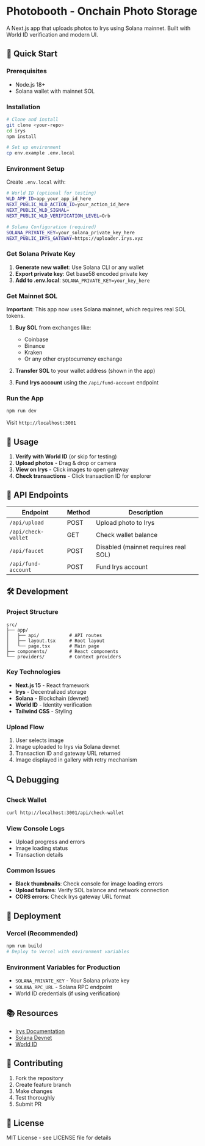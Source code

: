 # Photobooth - Onchain Photo Storage

A Next.js app that uploads photos to Irys using Solana mainnet. Built with World ID verification and modern UI.

## 🚀 Quick Start

### Prerequisites
- Node.js 18+
- Solana wallet with mainnet SOL

### Installation

```bash
# Clone and install
git clone <your-repo>
cd irys
npm install

# Set up environment
cp env.example .env.local
```

### Environment Setup

Create `.env.local` with:

```bash
# World ID (optional for testing)
WLD_APP_ID=app_your_app_id_here
NEXT_PUBLIC_WLD_ACTION_ID=your_action_id_here
NEXT_PUBLIC_WLD_SIGNAL=
NEXT_PUBLIC_WLD_VERIFICATION_LEVEL=Orb

# Solana Configuration (required)
SOLANA_PRIVATE_KEY=your_solana_private_key_here
NEXT_PUBLIC_IRYS_GATEWAY=https://uploader.irys.xyz
```

### Get Solana Private Key

1. **Generate new wallet**: Use Solana CLI or any wallet
2. **Export private key**: Get base58 encoded private key
3. **Add to .env.local**: `SOLANA_PRIVATE_KEY=your_key_here`

### Get Mainnet SOL

**Important**: This app now uses Solana mainnet, which requires real SOL tokens.

1. **Buy SOL** from exchanges like:
   - Coinbase
   - Binance
   - Kraken
   - Or any other cryptocurrency exchange

2. **Transfer SOL** to your wallet address (shown in the app)

3. **Fund Irys account** using the `/api/fund-account` endpoint

### Run the App

```bash
npm run dev
```

Visit `http://localhost:3001`

## 📸 Usage

1. **Verify with World ID** (or skip for testing)
2. **Upload photos** - Drag & drop or camera
3. **View on Irys** - Click images to open gateway
4. **Check transactions** - Click transaction ID for explorer

## 🔧 API Endpoints

| Endpoint | Method | Description |
|----------|--------|-------------|
| `/api/upload` | POST | Upload photo to Irys |
| `/api/check-wallet` | GET | Check wallet balance |
| `/api/faucet` | POST | Disabled (mainnet requires real SOL) |
| `/api/fund-account` | POST | Fund Irys account |

## 🛠️ Development

### Project Structure
```
src/
├── app/
│   ├── api/           # API routes
│   ├── layout.tsx     # Root layout
│   └── page.tsx       # Main page
├── components/        # React components
└── providers/         # Context providers
```

### Key Technologies
- **Next.js 15** - React framework
- **Irys** - Decentralized storage
- **Solana** - Blockchain (devnet)
- **World ID** - Identity verification
- **Tailwind CSS** - Styling

### Upload Flow
1. User selects image
2. Image uploaded to Irys via Solana devnet
3. Transaction ID and gateway URL returned
4. Image displayed in gallery with retry mechanism

## 🔍 Debugging

### Check Wallet
```bash
curl http://localhost:3001/api/check-wallet
```

### View Console Logs
- Upload progress and errors
- Image loading status
- Transaction details

### Common Issues
- **Black thumbnails**: Check console for image loading errors
- **Upload failures**: Verify SOL balance and network connection
- **CORS errors**: Check Irys gateway URL format

## 🚀 Deployment

### Vercel (Recommended)
```bash
npm run build
# Deploy to Vercel with environment variables
```

### Environment Variables for Production
- `SOLANA_PRIVATE_KEY` - Your Solana private key
- `SOLANA_RPC_URL` - Solana RPC endpoint
- World ID credentials (if using verification)

## 📚 Resources

- [Irys Documentation](https://docs.irys.xyz/)
- [Solana Devnet](https://docs.solana.com/clusters)
- [World ID](https://developer.worldcoin.org/)

## 🤝 Contributing

1. Fork the repository
2. Create feature branch
3. Make changes
4. Test thoroughly
5. Submit PR

## 📄 License

MIT License - see LICENSE file for details
